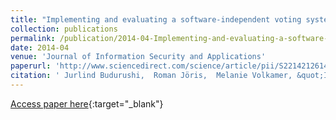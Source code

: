 ```yaml
---
title: "Implementing and evaluating a software-independent voting system for polling station elections"
collection: publications
permalink: /publication/2014-04-Implementing-and-evaluating-a-software-independent-voting-system-for-polling-station-elections
date: 2014-04
venue: 'Journal of Information Security and Applications'
paperurl: 'http://www.sciencedirect.com/science/article/pii/S2214212614000131'
citation: ' Jurlind Budurushi,  Roman Jöris,  Melanie Volkamer, &quot;Implementing and evaluating a software-independent voting system for polling station elections.&quot; Journal of Information Security and Applications, 2014.'
---
```

[Access paper here](http://www.sciencedirect.com/science/article/pii/S2214212614000131){:target="_blank"}
